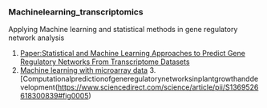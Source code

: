 ### Machinelearning_transcriptomics

Applying Machine learning and statistical methods in gene regulatory network analysis 

1. [Paper:Statistical and Machine Learning Approaches to Predict Gene Regulatory Networks From Transcriptome Datasets](https://www.frontiersin.org/articles/10.3389/fpls.2018.01770/full#B3)
2. [Machine learning with microarray data](http://ftp.cs.wisc.edu/machine-learning/shavlik-group/molla.aimag04.pdf)
3.[Computationalpredictionofgeneregulatorynetworksinplantgrowthanddevelopment(https://www.sciencedirect.com/science/article/pii/S1369526618300839#fig0005)

